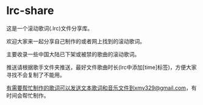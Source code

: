 # lrc-share

这是一个滚动歌词(.lrc)文件分享库。

欢迎大家来一起分享自己制作的或者网上找到的滚动歌词。

主要收录一些中国大陆已下架或被禁的歌曲的滚动歌词。

推送请根据歌手文件夹推送，最好文件歌曲时长(lrc中添加[time]标签)，方便大家寻找不会复制了不能用。

有需要帮忙制作的歌词可以发送文本歌词和音乐文件到xmy329@gmail.com，有时间会帮忙制作。

